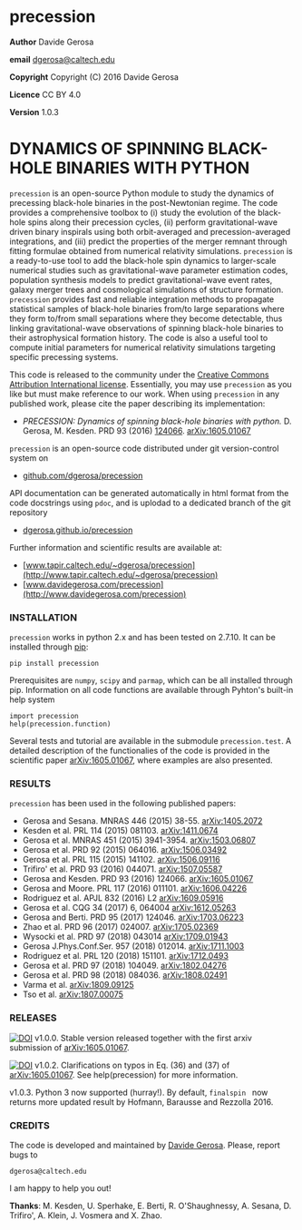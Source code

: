precession
==========

**Author** Davide Gerosa

**email** dgerosa@caltech.edu

**Copyright** Copyright (C) 2016 Davide Gerosa

**Licence** CC BY 4.0

**Version** 1.0.3


# DYNAMICS OF SPINNING BLACK-HOLE BINARIES WITH PYTHON

`precession` is an open-source Python module to study the dynamics of precessing
black-hole binaries in the post-Newtonian regime.  The code provides a
comprehensive toolbox to (i) study the evolution of the black-hole spins  along
their precession cycles, (ii) perform gravitational-wave driven binary inspirals
using both orbit-averaged and precession-averaged integrations, and (iii)
predict the properties of the merger remnant through fitting formulae obtained
from numerical relativity simulations. `precession` is a ready-to-use tool to
add  the black-hole spin dynamics to larger-scale numerical studies such as
gravitational-wave parameter estimation codes, population synthesis models to
predict gravitational-wave event rates, galaxy merger trees and  cosmological
simulations of structure formation. `precession` provides fast and reliable
integration methods to propagate statistical samples of black-hole binaries
from/to large separations where they form to/from small separations where they
become detectable, thus linking gravitational-wave observations of spinning
black-hole binaries to their astrophysical formation history. The code is also a
useful tool to compute initial parameters for numerical relativity simulations
targeting specific precessing systems.

This code is released to the community under the [Creative Commons Attribution
International license](http://creativecommons.org/licenses/by/4.0).
Essentially, you may use `precession` as you like but must make reference to
our work. When using `precession` in any published work, please cite the paper
describing its implementation:

- *PRECESSION: Dynamics of spinning black-hole binaries with python.*
D. Gerosa, M. Kesden. PRD 93 (2016)
[124066](http://journals.aps.org/prd/abstract/10.1103/PhysRevD.93.124066).
[arXiv:1605.01067](https://arxiv.org/abs/1605.01067)

`precession` is an open-source code distributed under git version-control system on

- [github.com/dgerosa/precession](https://github.com/dgerosa/precession)

API documentation can be generated automatically in html format from the code
docstrings using `pdoc`, and is uplodad to a dedicated branch of the git
repository

- [dgerosa.github.io/precession](https://dgerosa.github.io/precession)

Further information and scientific results are available at:

- [www.tapir.caltech.edu/~dgerosa/precession](http://www.tapir.caltech.edu/~dgerosa/precession)
- [www.davidegerosa.com/precession](http://www.davidegerosa.com/precession)


### INSTALLATION

`precession` works in python 2.x and has been tested on 2.7.10. It can be
installed through [pip](https://pypi.python.org/pypi/precession):

    pip install precession

Prerequisites are `numpy`, `scipy` and `parmap`, which can be all installed
through pip. Information on all code functions are available through Pyhton's
built-in help system

    import precession
    help(precession.function)

Several tests and tutorial are available in the submodule `precession.test`. A
detailed description of the functionalies of the code is provided in the
scientific paper [arXiv:1605.01067](https://arxiv.org/abs/1605.01067), where
examples are also presented.


### RESULTS

`precession` has been used in the following published papers:

- Gerosa and Sesana. MNRAS 446 (2015) 38-55. [arXiv:1405.2072](https://arxiv.org/abs/1405.2072)
- Kesden et al. PRL 114 (2015) 081103. [arXiv:1411.0674](https://arxiv.org/abs/1411.0674)
- Gerosa et al. MNRAS 451 (2015) 3941-3954. [arXiv:1503.06807](https://arxiv.org/abs/1503.06807)
- Gerosa et al. PRD 92 (2015) 064016. [arXiv:1506.03492](https://arxiv.org/abs/1506.03492)
- Gerosa et al. PRL 115 (2015) 141102. [arXiv:1506.09116](https://arxiv.org/abs/1506.09116)
- Trifiro' et al. PRD 93 (2016) 044071. [arXiv:1507.05587](https://arxiv.org/abs/1507.05587)
- Gerosa and Kesden. PRD 93 (2016) 124066. [arXiv:1605.01067](https://arxiv.org/abs/1605.01067)
- Gerosa and Moore. PRL 117 (2016) 011101. [arXiv:1606.04226](https://arxiv.org/abs/1606.04226)
- Rodriguez et al. APJL 832 (2016) L2 [arXiv:1609.05916](https://arxiv.org/abs/1609.05916)
- Gerosa et al. CQG 34 (2017) 6, 064004 [arXiv:1612.05263](https://arxiv.org/abs/1612.05263)
- Gerosa and Berti.  PRD 95 (2017) 124046. [arXiv:1703.06223](https://arxiv.org/abs/1703.06223)
- Zhao et al. PRD 96 (2017) 024007. [arXiv:1705.02369](https://arxiv.org/abs/1705.02369)
- Wysocki et al. PRD 97 (2018) 043014 [arXiv:1709.01943](https://arxiv.org/abs/1709.01943)
- Gerosa J.Phys.Conf.Ser. 957 (2018) 012014. [arXiv:1711.1003](https://arxiv.org/abs/1711.1003)
- Rodriguez et al. PRL 120 (2018) 151101. [arXiv:1712.0493](https://arxiv.org/abs/1712.0493)
- Gerosa et al.  PRD 97 (2018) 104049. [arXiv:1802.04276](https://arxiv.org/abs/1802.04276)
- Gerosa et al.  PRD 98 (2018) 084036. [arXiv:1808.02491](https://arxiv.org/abs/1808.02491)
- Varma et al. [arXiv:1809.09125](https://arxiv.org/abs/1809.09125)
- Tso et al. [arXiv:1807.00075](https://arxiv.org/abs/1807.00075)

### RELEASES

[![DOI](https://zenodo.org/badge/21015/dgerosa/precession.svg)](https://zenodo.org/badge/latestdoi/21015/dgerosa/precession) v1.0.0. Stable version released together with the first arxiv submission of [arXiv:1605.01067](https://arxiv.org/abs/1605.01067).

[![DOI](https://zenodo.org/badge/46057982.svg)](https://zenodo.org/badge/latestdoi/46057982) v1.0.2. Clarifications on typos in Eq. (36) and (37) of [arXiv:1605.01067](https://arxiv.org/abs/1605.01067). See help(precession) for more information.

v1.0.3. Python 3 now supported (hurray!). By default, `finalspin ` now returns more updated result by Hofmann, Barausse and Rezzolla 2016.



### CREDITS
The code is developed and maintained by [Davide Gerosa](www.davidegerosa.com).
Please, report bugs to

    dgerosa@caltech.edu

I am happy to help you out!

**Thanks**: M. Kesden, U. Sperhake, E. Berti, R. O'Shaughnessy, A. Sesana, D.
Trifiro', A. Klein, J. Vosmera and X. Zhao.

